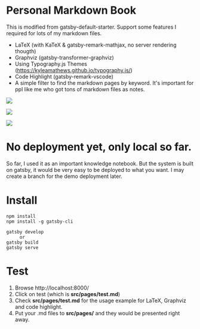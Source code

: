 # Personal Markdown Book

This is modified from gatsby-default-starter.
Support some features I required for lots of my markdown files.

  - LaTeX (with KaTeX & gatsby-remark-mathjax, no server rendering thougth)
  - Graphviz (gatsby-transformer-graphviz)
  - Using Typography.js Themes (https://kyleamathews.github.io/typography.js/)
  - Code Highlight (gatsby-remark-vscode)
  - A simple filter to find the markdown pages by keyword. It's important for ppl like me who got tons of markdown files as notes.

![](https://i.imgur.com/BnI2xlh.png)

![](https://i.imgur.com/BCJj3pC.png)

![](https://i.imgur.com/wGKYKV4.png)

# No deployment yet, only local so far.

So far, I used it as an important knowledge notebook. But the system is built on gatsby, it would be very easy to be deployed to what you want. I may create a branch for the demo deployment later.

# Install

```
npm install
npm install -g gatsby-cli

gatsby develop
     or
gatsby build
gatsby serve
```

# Test

1. Browse http://localhost:8000/
2. Click on test (which is **src/pages/test.md**)
3. Check **src/pages/test.md** for the usage example for LaTeX, Graphviz and code highlight.
4. Put your .md files to **src/pages/** and they would be presented right away.
